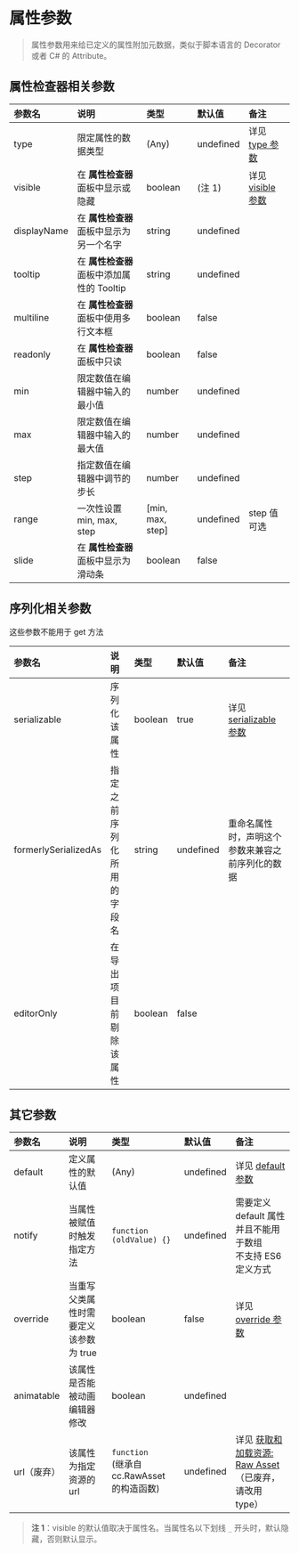 # 属性参数

> 属性参数用来给已定义的属性附加元数据，类似于脚本语言的 Decorator 或者 C# 的 Attribute。

## 属性检查器相关参数

参数名 | 说明 | 类型 | 默认值 | 备注
:--- | :--- |:---|:---|:---
type | 限定属性的数据类型 | (Any) | undefined | 详见 [type 参数](class.md#type)
visible | 在 **属性检查器** 面板中显示或隐藏 | boolean | (注 1) | 详见 [visible 参数](class.md#visible)
displayName | 在 **属性检查器** 面板中显示为另一个名字 | string | undefined |
tooltip | 在 **属性检查器** 面板中添加属性的 Tooltip | string | undefined |
multiline | 在 **属性检查器** 面板中使用多行文本框 | boolean | false |
readonly | 在 **属性检查器** 面板中只读 | boolean | false |
min | 限定数值在编辑器中输入的最小值 | number | undefined |
max | 限定数值在编辑器中输入的最大值 | number | undefined |
step | 指定数值在编辑器中调节的步长 | number | undefined |
range | 一次性设置 min, max, step | [min, max, step] | undefined | step 值可选
slide | 在 **属性检查器** 面板中显示为滑动条 | boolean | false |

## 序列化相关参数

这些参数不能用于 get 方法

参数名 | 说明 | 类型 | 默认值 | 备注
:--- | :--- |:---|:---|:---
serializable | 序列化该属性 | boolean | true | 详见 [serializable 参数](class.md#serializable)
formerlySerializedAs | 指定之前序列化所用的字段名 | string | undefined | 重命名属性时，声明这个参数来兼容之前序列化的数据
editorOnly | 在导出项目前剔除该属性 | boolean | false |

## 其它参数

参数名 | 说明 | 类型 | 默认值 | 备注
:--- | :--- |:---|:---|:---
default | 定义属性的默认值 | (Any) | undefined | 详见 [default 参数](class.md#default)
notify | 当属性被赋值时触发指定方法 | `function (oldValue) {}` | undefined | 需要定义 default 属性并且不能用于数组<br>不支持 ES6 定义方式
override | 当重写父类属性时需要定义该参数为 true | boolean | false | 详见 [override 参数](class.md#override)
animatable | 该属性是否能被动画编辑器修改 | boolean | undefined |
url（废弃）| 该属性为指定资源的 url | `function` <br> (继承自 cc.RawAsset 的构造函数) | undefined | 详见 [获取和加载资源: Raw Asset](https://github.com/cocos/cocos-docs/blob/8e6e4d7ef644390ec40d6cc5d30d8f1e96e46855/zh/scripting/load-assets.md#raw-asset)<br>（已废弃，请改用 type）

> **注 1**：visible 的默认值取决于属性名。当属性名以下划线 `_` 开头时，默认隐藏，否则默认显示。
